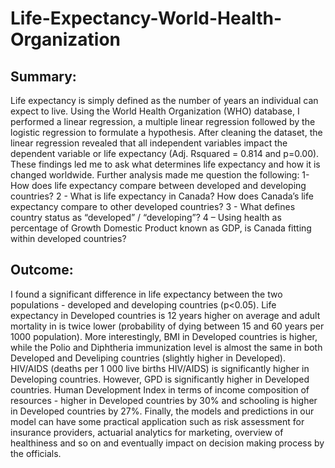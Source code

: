 # Life-Expectancy-World-Health-Organization

## Summary: 
Life expectancy is simply defined as the number of years an individual can
expect to live. Using the World Health Organization (WHO) database, I performed a
linear regression, a multiple linear regression followed by the logistic regression to
formulate a hypothesis. After cleaning the dataset, the linear regression revealed that
all independent variables impact the dependent variable or life expectancy (Adj. Rsquared
= 0.814 and p=0.00). These findings led me to ask what determines life
expectancy and how it is changed worldwide. Further analysis made me question the
following:
1- How does life expectancy compare between developed and developing countries?
2 - What is life expectancy in Canada? How does Canada’s life expectancy compare to
other developed countries?
3 - What defines country status as “developed” / “developing”?
4 – Using health as percentage of Growth Domestic Product known as GDP, is Canada
fitting within developed countries?

## Outcome:
I found a significant difference in life expectancy between the two populations - developed and developing countries (p<0.05). Life expectancy in Developed countries is 12 years higher on average and adult mortality in is twice lower (probability of dying between 15 and 60 years per 1000 population). More interestingly, BMI in Developed countries is higher, while the Polio and Diphtheria immunization level is almost the same in both Developed and Develiping countries (slightly higher in Developed). HIV/AIDS (deaths per 1 000 live births HIV/AIDS) is significantly higher in Developing countries. However, GPD is significantly higher in Developed countries. Human Development Index in terms of income composition of resources - higher in Developed countries by 30% and schooling is higher in Developed countries by 27%. Finally, the models and predictions in our model can have some practical application such as risk assessment for insurance providers, actuarial analytics for marketing, overview of healthiness and so on and eventually impact on decision making process by the officials.
